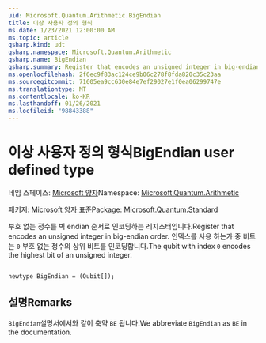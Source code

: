 ```yaml
---
uid: Microsoft.Quantum.Arithmetic.BigEndian
title: 이상 사용자 정의 형식
ms.date: 1/23/2021 12:00:00 AM
ms.topic: article
qsharp.kind: udt
qsharp.namespace: Microsoft.Quantum.Arithmetic
qsharp.name: BigEndian
qsharp.summary: Register that encodes an unsigned integer in big-endian order. The qubit with index `0` encodes the highest bit of an unsigned integer.
ms.openlocfilehash: 2f6ec9f83ac124ce9b06c278f8fda820c35c23aa
ms.sourcegitcommit: 71605ea9cc630e84e7ef29027e1f0ea06299747e
ms.translationtype: MT
ms.contentlocale: ko-KR
ms.lasthandoff: 01/26/2021
ms.locfileid: "98843388"
---
```

# <a name="bigendian-user-defined-type"></a><span data-ttu-id="30c37-102">이상 사용자 정의 형식</span><span class="sxs-lookup"><span data-stu-id="30c37-102">BigEndian user defined type</span></span>

<span data-ttu-id="30c37-103">네임 스페이스: [Microsoft 양자](xref:Microsoft.Quantum.Arithmetic)</span><span class="sxs-lookup"><span data-stu-id="30c37-103">Namespace: [Microsoft.Quantum.Arithmetic](xref:Microsoft.Quantum.Arithmetic)</span></span>

<span data-ttu-id="30c37-104">패키지: [Microsoft 양자 표준](https://nuget.org/packages/Microsoft.Quantum.Standard)</span><span class="sxs-lookup"><span data-stu-id="30c37-104">Package: [Microsoft.Quantum.Standard](https://nuget.org/packages/Microsoft.Quantum.Standard)</span></span>


<span data-ttu-id="30c37-105">부호 없는 정수를 빅 endian 순서로 인코딩하는 레지스터입니다.</span><span class="sxs-lookup"><span data-stu-id="30c37-105">Register that encodes an unsigned integer in big-endian order.</span></span> <span data-ttu-id="30c37-106">인덱스를 사용 하는가 중 비트는 `0` 부호 없는 정수의 상위 비트를 인코딩합니다.</span><span class="sxs-lookup"><span data-stu-id="30c37-106">The qubit with index `0` encodes the highest bit of an unsigned integer.</span></span>

```qsharp

newtype BigEndian = (Qubit[]);
```



## <a name="remarks"></a><span data-ttu-id="30c37-107">설명</span><span class="sxs-lookup"><span data-stu-id="30c37-107">Remarks</span></span>

<span data-ttu-id="30c37-108">`BigEndian`설명서에서와 같이 축약 `BE` 됩니다.</span><span class="sxs-lookup"><span data-stu-id="30c37-108">We abbreviate `BigEndian` as `BE` in the documentation.</span></span>